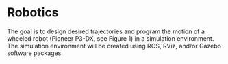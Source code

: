 # Robotics

The goal is to design desired trajectories and program the motion of a wheeled robot (Pioneer P3-DX, see Figure 1) in a simulation environment. The simulation environment will be created using ROS, RViz, and/or Gazebo software packages.
